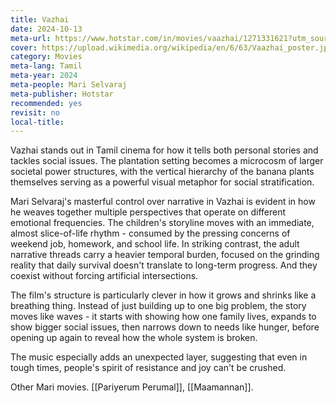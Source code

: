 ```yaml
---
title: Vazhai
date: 2024-10-13
meta-url: https://www.hotstar.com/in/movies/vaazhai/1271331621?utm_source=gwa
cover: https://upload.wikimedia.org/wikipedia/en/6/63/Vaazhai_poster.jpg
category: Movies
meta-lang: Tamil
meta-year: 2024
meta-people: Mari Selvaraj
meta-publisher: Hotstar
recommended: yes
revisit: no
local-title:
---
```

Vazhai stands out in Tamil cinema for how it tells both personal stories and tackles social issues. The plantation setting becomes a microcosm of larger societal power structures, with the vertical hierarchy of the banana plants themselves serving as a powerful visual metaphor for social stratification.

Mari Selvaraj's masterful control over narrative in Vazhai is evident in how he weaves together multiple perspectives that operate on different emotional frequencies. The children's storyline moves with an immediate, almost slice-of-life rhythm - consumed by the pressing concerns of weekend job, homework, and school life. In striking contrast, the adult narrative threads carry a heavier temporal burden, focused on the grinding reality that daily survival doesn't translate to long-term progress. And they coexist without forcing artificial intersections. 

The film's structure is particularly clever in how it grows and shrinks like a breathing thing. Instead of just building up to one big problem, the story moves like waves - it starts with showing how one family lives, expands to show bigger social issues, then narrows down to needs like hunger, before opening up again to reveal how the whole system is broken. 

The music especially adds an unexpected layer, suggesting that even in tough times, people's spirit of resistance and joy can't be crushed.

Other Mari movies. [[Pariyerum Perumal]], [[Maamannan]]. 